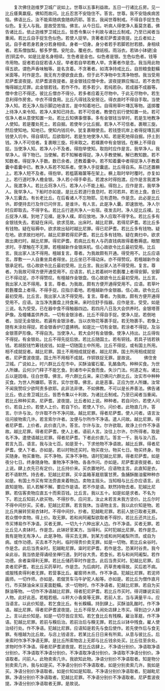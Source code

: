 <!-- { "loadSidebar": true } -->
　　复次佛住迦维罗卫城广说如上。世尊以五事利益故。五日一行诸比丘房。见一比丘痿黄羸瘦。佛知而故问。比丘忍苦不安隐住不。答言。世尊。我不安隐疾病苦恼。佛语比丘。汝不能索随病食随病药耶。答言。我闻世尊制戒。不得自手捉生色似色。复无人与我。是故受苦恼。佛言。从今日后。听病人得使净人畜莫贪着。佛告诸比丘。依止迦维罗卫城比丘。皆悉令集以十利故与诸比丘制戒。乃至已闻者当重闻。若比丘自手捉生色似色。若使人捉举。贪著者尼萨耆波夜提。比丘者如上说。自手者若身若身分若身相续。身者一切身。身分者若手若脚若肘若膝。身相续者。若系僧伽梨。郁多罗僧。安陀会。覆疮衣。僧祇枝。雨浴衣。若钵小钵键[金　　咨]铜盂中。如是比是名身相续。生色者是金也。似色者是银。生色似色者。钱等市用物。捉者若自捉若语人捉。举者若自举若教人举。贪著者作是念。我当用此物得五欲。谓色声香味触等。是名贪着。不贪著者。如清净持戒比丘。自担粮食麨糒米面等。时作是念。我无有方便欲食此食。但于此不净物中生清净物想。我当受用尼萨耆波夜提。尼萨耆波夜提者。是金银钱应僧中舍。波夜提罪应悔过。若不舍而悔得越比尼罪。此金银若钱。若作不作。若多若少。若纯若杂。若成器不成器等。僧中舍已不得还。彼比丘僧亦不得分。若多者应着无尽物中。于此无尽物中。若生息利得作房舍。中衣不得食用。比丘凡得钱及安居讫。得衣直时不得自手取。当使净人知。若无净人指示脚边地语言。是中知着地已。自得用草叶塼瓦等物。遥掷覆上待净人来令知。若净人来知已持去。若不可信者。教使在前行使知置一处。若可信净人者从意使知置一处。若比丘知佛事僧事。多有金银钱当举时。若是生地教净人使知。若是覆处死土。若自掘。若使年少比丘掘。若净人不可信者。裹眼三旋。然后使知地。知地已。使知内钱坑中。犹复裹眼使去。若钱堕坑岸上者得捉塼瓦掷钱使入坑中。得自填坑。后欲取时。若是生地使净人知。若是死地得自掘。抒土到钱。净人不可信者。复裹眼三旋。将来取之。若襆裹中有金银钱。在橛上不得自捉。当使净人知。若净人小不及者。得抱举使知。取抱时应作是言。我举净人。我举净人。得下物已。当使解。若不知解者得捉。净人手教使解。解已教知数。若不知数者。得捉净人手数。数已余者。还教着囊中。若不知着囊中者得捉净人手教着囊中着囊中已。教净人系若不知系者。使净人手捉囊底。比丘得自系。系已还置橛上。若净人短不及者。得抱举。若槛匮箱箧等在架上。橛上取时举时覆时。亦复如上。若行道时净人檐金银。净人若小得手牵去。若渡水时得抱渡。应作是言我渡净人。我渡净人。若比丘将净人行。若净人小不能上船。得抱上。应作是言。我举净人。我举净人。下船时亦如是。是比丘若道行食息时。若河若井。若池上食。食已净人忘囊去。有长老比丘。在后看诸人不忘物耶。见有遗物。作是念。此必是比丘许。即便持去行及伴已问伴言。是谁许。有人言。此是净人囊。即速放地。净人尔时应即取去。不得字名。若比丘行道共净人一处宿。夜发去时。净人捉比丘襆。比丘捉净人襆。到地了见襆。是净人襆。即应放地。净人应取不得字名。若比丘多有金银钱失去。若疑在床间。欲求觅故。出床时。越比尼罪。若得尼萨耆。若比丘多有钱物。疑在毡褥中。欲求故出毡时越比尼罪。得已尼萨耆。若比丘多有钱物。疑在地。欲求故扫地时。越比尼罪若得尼萨耆。若比丘多有钱物。疑在粪扫中。欲求故出粪扫时。越比尼罪。得尼萨耆。若病比丘有人与药直钱病故得着敷褥底。眼闇求时。手摩触在不无罪。若檀越新作金银床机。信心故欲令比丘最初受用。比丘言。我出家人法不得用。檀越复言。尊者。为我故颇有开通。得受用不。比丘应语言。厚敷一一人自重坐具者得坐。比丘坐已不得动床。亦不得赞叹。若檀越新作金银承足机。信心故欲令比丘最初受用。比丘言。我出家人法不得受用。复言。尊者。为我故可得方便开通受用不。应语言。机上若着树叶若氎覆上者得安脚。安脚已不得动足。亦不得赞叹。有檀越作金银盘。信心故欲令比丘最初受用。比丘言。我出家人法不得用。复言。尊者。为我故。颇有方便开通得受用不。应语。若草叶若氎覆盘上者得。不得手捉。应指示着地。若檀越新作金银器。信心故。欲令比丘最初受用。比丘言。我出家人法不得受用。复言。尊者。为我故。颇有方便开通得受用不。应语。汝当净洗置盘上持食来。来时应舒手指器。应作是言。受受。如是三说。名为受受。已在器中食不得触器四边。若四月八日及大会供养时。金银塔菩萨像。及幢幡盖供养具。一切有金银涂者。比丘不得自手捉。使净人捉。若倒地者。当捉无金银处。若遍有金银涂者。当以衣物花等裹手捉。若无物裹手。若像上随有未涂处得捉。若金银香炉灯盛拂柄。如是比一切有金银。若涂者不得捉。及浴金银菩萨形像。不得自洗。当使净人。若大会时有金银像。使净人持出。比丘得佐不得捉。有金银处。比丘不得先捉后放。若比丘随国土。若有铜钱。若具子钱若铁钱。若胡胶钱竹筹钱皮钱。如是一切随国土中所用。比丘不得捉。或有国土所用。相不成就捉者。越比尼罪。国土不用相成就捉者。越比尼罪。国土所用相成就捉者。尼萨耆波夜提。国土所不用相不成就。作铜铁捉无罪。是故说。
　　佛住舍卫城。广说如上。时六群比丘在市中。买酥油蜜石蜜。乳酪鱼肉。种种买食。为世人所嫌。云何沙门释子不能乞食。到诸市中买食而食。失沙门法。何道之有。诸比丘以是因缘。往白世尊。佛言。呼六群比丘来。来已佛问六群比丘。汝实市中种种买食。为世人所嫌耶。答言。实尔世尊。佛言。此是恶事。正应为世人所嫌。汝常不闻我赞叹少欲呵责多欲耶。此非法非律。不如佛教。不可以是长养善法。佛告诸比丘。依止舍卫城比丘。皆悉令集以十利故。为诸比丘制戒。乃至已闻者当重闻。若比丘种种买卖。尼萨耆。波夜提。比丘者如上说。种种者。若自问价。若使人问价。若自上价。若使人上价。若自下价。若使人下价。问价者。此物直几许。答言。尔许与汝。尔许取不作不净问故。越比尼罪。得者尼萨耆。使人问者。语言汝往问彼物索几许。若言索尔许者。汝便与尔所作不净语。遣人问故。越比尼罪。得者尼萨耆。上价者。此价直几许。答言。尔许与汝。尔许欲取。故诤上价作不净语故。越比尼罪。得者尼萨耆。使人上者。语前人言。汝往上尔许。尔所得者。取是名不净。遣使语越比尼罪。得者尼萨耆。下者此价直几。答言一千。我与汝八百。若言九百。语言。我与汝七百。如是至十。下求他物不净语故。越比丘罪。得者尼萨耆。使人下者。亦如是。若以时物还买时。物买夜分。物买七日。物买终身。物买随身。物买重物。买不净物。买净不净物。语时犯越比尼罪。得者尼萨耆。如是夜分七日。终身随身物。重物净不净物。各各作问。亦如是。尼萨耆波夜提者。如上说。肆上衣先已有定价。比丘持价来。买衣置地时。应语物主言。此直知是衣。若不语默然。持去者。犯越比尼罪。买伞盖箱革屣扇箧甘蔗。鱼脯酥酪油蜜种种亦如是。有国土市买有常法赍直来着物边。卖物主摇头。当知相与比丘亦应语言。此直知是物。前人若解不解。要应作是语。若不作是语。默然持物去者。犯越比尼罪。若估客卖物应直五十而索百钱。比丘言。我以五十。如是如是求者。不名为下。若比丘知前人欲买物。不得抄市。应问言。汝止未若言未我方坚价。比丘尔时不得中间抄买。买者。犯越比尼罪。若言我休。当语物主言。我以此价知是物。若比丘共展转贸易衣钵时。不得中间抄。抄者。犯越毗尼罪。若前人放已取者无罪。若众僧中卖物。得上价。取无罪。若和尚阿阇梨欲取者不得抄。若比丘还共比丘。市买博易作不净语。买者无罪。一切九十六种出家人边。作不净语。买者无罪。若比丘见人卖钵时。作是念。此钵好至某方。当得利。买时犯越比尼罪。若作是念。我有是物无有净人。此是净物。得买去无罪。到某方或和尚阿阇梨所须。或自为病。或作功德。买去本不为利。临时得贵价卖无罪。如是一切物。若比丘籴谷时。作是念。此后当贵籴时。犯越毗尼罪。粜时尼萨耆。若作是念。恐某时谷贵。我今籴此谷。我当依是得诵经坐禅行道。到时谷大贵。若食长。若与和尚阿阇梨。若作功德。余者粜得利无罪。若比丘储药草时作是念。此后当贵买时。犯越比尼罪。后卖者尼萨耆。若比丘买药草时。作是念。为后病时。药草贵难得故。买后若不病。或服残卖得利者无罪。若营事比丘。雇窑师木师。作不净语。犯越比尼罪。若泥师画师。一切作师。亦如是。若僦赁车马牛驴驼人船等。亦如是。若比丘为僧作直月行。市买酥油籴米豆麦面麨糒。求一切物时。作不净语者。犯越比尼罪。若自为买酥油等物。一切作不净语越比尼罪。得者犯尼萨耆。若比丘市买时。得诃嫌说实前人物。此好此恶。若粗若细。斗秤大小香臭等无罪。若前人言。当与满量平斗。应当语言。以此价知是。若乞食比丘。有长糗糒。持到肆上。买酥油乳酪时。作不净语。越比尼罪。得者尼萨耆波夜提。比丘不得至人闹处店肆上市买。得到边少人肆上。言以此价知是。如是一切尽皆应言知。若乞食比丘有残糗。雇治革屣。作不净语。犯越比尼罪。若前与糗后治。若前治后与糗无罪。若比丘以钵中残食。雇人使治经行处。作不净语。犯越比尼罪。应语知是若先与食后使作。若先使作后与食无罪。有檀越为比丘故。与店上钱语言。若某比丘日日来有所索。从意与彼比丘。后来索时作净不净语无罪。是比丘所索物店上无即与比丘钱余处买。比丘往至余处。求物时作不净语。得者尼萨耆波夜提。若比丘店肆上。不净语分别价。净语取净语分别价。不净语取不净语分别价。不净语取净语分别价。净语取不净语分别价。净语取者。问前人。此物卖索几许。我欲知此物。净语分别价不净语取者。知是物分别卖索几许。我与如是买。不净语分别价不净语取者。如是分别卖索几许。我如是买。净语分别价净语取者。如是价知如是知取。不净语分别价净语取者。犯越毗尼罪。净语分别价不净语取者。犯越比尼罪。不净语分别价不净语取者。尼萨耆波夜提。净语分别价净语取者无罪。是故说。
